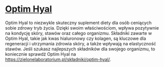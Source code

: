 # [Optim Hyal](https://zielonelaboratorium.pl/składniki/optim-hyal/)

Optim Hyal to niezwykle skuteczny suplement diety dla osób ceniących sobie zdrowy tryb życia. Dzięki swoim właściwościom, wpływa pozytywnie na kondycję skóry, stawów oraz całego organizmu. Składniki zawarte w Optim Hyal, takie jak kwas hialuronowy czy kolagen, są kluczowe dla regeneracji i utrzymania zdrowia skóry, a także wpływają na elastyczność stawów. Jeśli szukasz najlepszych składników dla swojego organizmu, to koniecznie sprawdź Optim Hyal na https://zielonelaboratorium.pl/składniki/optim-hyal/.